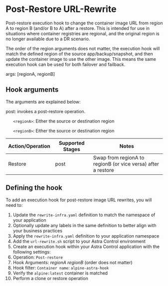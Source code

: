 # Post-Restore URL-Rewrite

Post-restore execution hook to change the container image URL from region A to region B (and/or B to A) after a restore. This is intended for use in situations where container registries are regional, and the original region is no longer available due to a DR scenario.

The order of the region arguments does not matter, the execution hook will match the defined region of the source app/backup/snapshot, and then update the container image to use the other image. This means the same execution hook can be used for both failover and failback.

args: [regionA, regionB]

Hook arguments
--------------

The arguments are explained below:

post: invokes a post-restore operation.

&nbsp;&nbsp;&nbsp;&nbsp;&nbsp;&nbsp;`<regionA>`: Either the source or destination region

&nbsp;&nbsp;&nbsp;&nbsp;&nbsp;&nbsp;`<regionB>`: Either the source or destination region


| Action/Operation | Supported Stages |                 Notes                                        |
| -----------------|------------------|--------------------------------------------------------------|
| Restore          | post             | Swap from regionA to regionB (or vice versa) after a restore |

Defining the hook
-----------------

To add an execution hook for post-restore image URL rewrites, you will need to:

1. Update the `rewrite-infra.yaml` definition to match the namespace of your application
  1. Optionally update any labels in the same definition to better align with your business practices
1. Apply the `rewrite-infra.yaml` definition to your application namespace
1. Add the `url-rewrite.sh` script to your Astra Control environment
1. Create an execution hook within your Astra Control application with the following settings:
  1. Operation: `Post-restore`
  1. Hook Arguments: *regionA* *regionB* (order does not matter)
  1. Hook filter: `Container name`: `alpine-astra-hook`
1. Verify the `alpine:latest` container is matched
1. Perform a clone or restore operation
